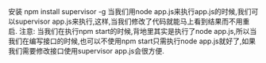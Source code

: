 安装 npm install supervisor -g 当我们用node app.js来执行app.js的时候,我们可以supervisor app.js来执行,这样,当我们修改了代码就能马上看到结果而不用重启.
注意: 当我们在执行npm start的时候,背地里其实是执行了node app.js,所以当我们在编写接口的时候,也可以不使用npm start只需执行node app.js就好了,如果我们需要修改接口使用supervisor app.js会很方便.
